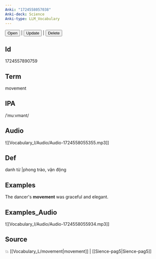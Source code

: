 ```yaml
---
Anki: "1724558057038"
Anki-deck: Science
Anki-type: LLM_Vocabulary
---
```

<button class="anki-btn-open">Open</button> | <button class="anki-btn-update">Update</button> | <button class="anki-btn-delete">Delete</button>

## Id
1724557890759
## Term
movement
## IPA
 /ˈmuːvmənt/
## Audio
 ![[Vocabulary_l/Audio/Audio-1724558055355.mp3]]

## Def
 danh từ |phong trào, vận động 
## Examples
The dancer's **movement** was graceful and elegant.

## Examples_Audio
![[Vocabulary_l/Audio/Audio-1724558055934.mp3]]
## Source
💥 [[Vocabulary_L/movement|movement]] |  [[Sience-pag5|Sience-pag5]]